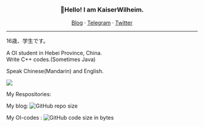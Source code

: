 <h3 align="center">👋Hello! I am KaiserWilheim.</h3>

<p align="center">
<a href="https://kaiserwilheim.github.io">Blog</a>
·
<a href="https://t.me/KaiserWilheim">Telegram</a>
·
<a href="https://twitter.com/nanyangliuziji">Twitter</a>
</p>

---

16歳、学生です。

A OI student in Hebei Province, China.  
Write C++ codes.(Sometimes Java)

Speak Chinese(Mandarin) and English.

![](https://github-readme-stats.vercel.app/api/top-langs?username=KaiserWilheim&hide_border=true&theme=default&exclude_repo=kaiserwilheim.github.io&card_width=800)

My Respositories: 

My blog:
![GitHub repo size](https://img.shields.io/github/repo-size/kaiserwilheim/kaiserwilheim.github.io?style=for-the-badge) 

My OI-codes :
![GitHub code size in bytes](https://img.shields.io/github/languages/code-size/kaiserwilheim/OIcodes?color=red&style=for-the-badge)



<!--
**KaiserWilheim/KaiserWilheim** is a ✨ _special_ ✨ repository because its `README.md` (this file) appears on your GitHub profile.

Here are some ideas to get you started:

- 🔭 I’m currently working on ...
- 🌱 I’m currently learning ...
- 👯 I’m looking to collaborate on ...
- 🤔 I’m looking for help with ...
- 💬 Ask me about ...
- 📫 How to reach me: ...
- 😄 Pronouns: ...
- ⚡ Fun fact: ...
-->
